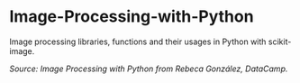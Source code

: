 # Image-Processing-with-Python

Image processing libraries, functions and their usages in Python with scikit-image.

*Source: Image Processing with Python from Rebeca González, DataCamp.*
